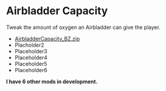 # Airbladder Capacity
Tweak the amount of oxygen an Airbladder can give the player.

- [AirbladderCapacity_BZ.zip]()
- Placholder2
- Placeholder3
- Placeholder4
- Placeholder5
- Placeholder6

**I have 6 other mods in development.**
